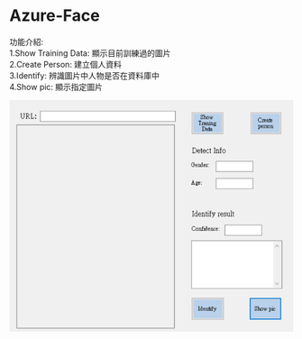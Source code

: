 # Azure-Face
功能介紹:  
1.Show Training Data: 顯示目前訓練過的圖片  
2.Create Person: 建立個人資料  
3.Identify: 辨識圖片中人物是否在資料庫中  
4.Show pic: 顯示指定圖片  
  
![](https://github.com/XinMiaoWang/Azure-Face/blob/master/demo/1.PNG)
